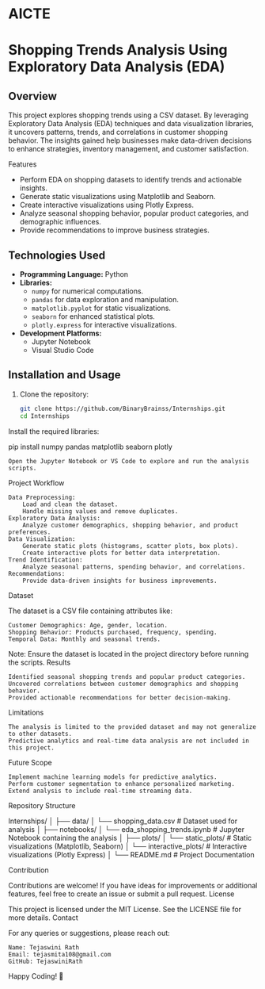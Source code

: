 # AICTE
# Shopping Trends Analysis Using Exploratory Data Analysis (EDA)

## Overview  
This project explores shopping trends using a CSV dataset. By leveraging Exploratory Data Analysis (EDA) techniques and data visualization libraries, it uncovers patterns, trends, and correlations in customer shopping behavior. The insights gained help businesses make data-driven decisions to enhance strategies, inventory management, and customer satisfaction.

Features  
- Perform EDA on shopping datasets to identify trends and actionable insights.  
- Generate static visualizations using Matplotlib and Seaborn.  
- Create interactive visualizations using Plotly Express.  
- Analyze seasonal shopping behavior, popular product categories, and demographic influences.  
- Provide recommendations to improve business strategies.

## Technologies Used  
- **Programming Language:** Python  
- **Libraries:**  
  - `numpy` for numerical computations.  
  - `pandas` for data exploration and manipulation.  
  - `matplotlib.pyplot` for static visualizations.  
  - `seaborn` for enhanced statistical plots.  
  - `plotly.express` for interactive visualizations.  
- **Development Platforms:**  
  - Jupyter Notebook  
  - Visual Studio Code  

## Installation and Usage  
1. Clone the repository:  
   ```bash
   git clone https://github.com/BinaryBrainss/Internships.git
   cd Internships

Install the required libraries:

pip install numpy pandas matplotlib seaborn plotly

    Open the Jupyter Notebook or VS Code to explore and run the analysis scripts.

Project Workflow

    Data Preprocessing:
        Load and clean the dataset.
        Handle missing values and remove duplicates.
    Exploratory Data Analysis:
        Analyze customer demographics, shopping behavior, and product preferences.
    Data Visualization:
        Generate static plots (histograms, scatter plots, box plots).
        Create interactive plots for better data interpretation.
    Trend Identification:
        Analyze seasonal patterns, spending behavior, and correlations.
    Recommendations:
        Provide data-driven insights for business improvements.

Dataset

The dataset is a CSV file containing attributes like:

    Customer Demographics: Age, gender, location.
    Shopping Behavior: Products purchased, frequency, spending.
    Temporal Data: Monthly and seasonal trends.

Note: Ensure the dataset is located in the project directory before running the scripts.
Results

    Identified seasonal shopping trends and popular product categories.
    Uncovered correlations between customer demographics and shopping behavior.
    Provided actionable recommendations for better decision-making.

Limitations

    The analysis is limited to the provided dataset and may not generalize to other datasets.
    Predictive analytics and real-time data analysis are not included in this project.

Future Scope

    Implement machine learning models for predictive analytics.
    Perform customer segmentation to enhance personalized marketing.
    Extend analysis to include real-time streaming data.

Repository Structure

Internships/
│
├── data/
│   └── shopping_data.csv        # Dataset used for analysis
│
├── notebooks/
│   └── eda_shopping_trends.ipynb  # Jupyter Notebook containing the analysis
│
├── plots/
│   └── static_plots/            # Static visualizations (Matplotlib, Seaborn)
│   └── interactive_plots/       # Interactive visualizations (Plotly Express)
│
└── README.md                    # Project Documentation

Contribution

Contributions are welcome! If you have ideas for improvements or additional features, feel free to create an issue or submit a pull request.
License

This project is licensed under the MIT License. See the LICENSE file for more details.
Contact

For any queries or suggestions, please reach out:

    Name: Tejaswini Rath
    Email: tejasmita108@gmail.com
    GitHub: TejaswiniRath

Happy Coding! 🚀
